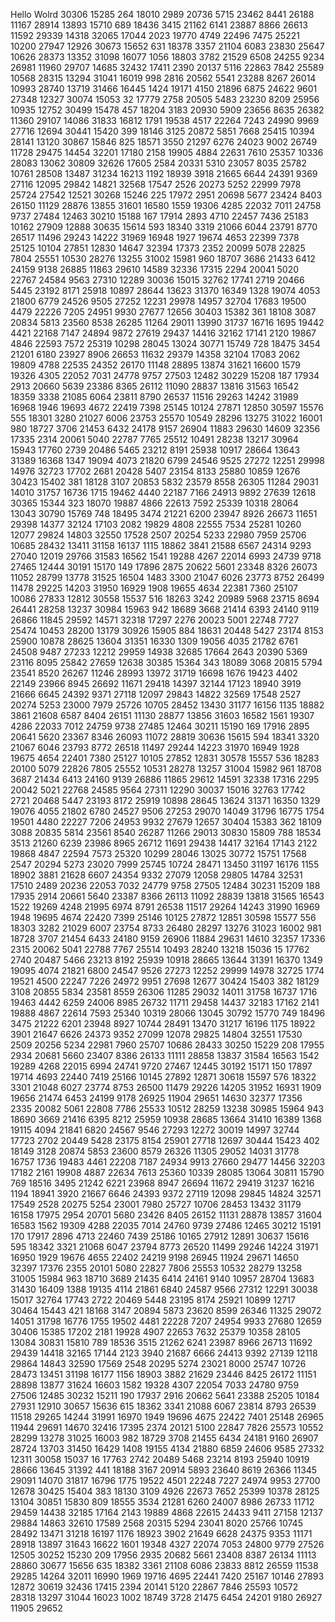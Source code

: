 Hello Wolrd
30306
15285
264
18010
2989
20736
5715
23462
8441
26188
11167
28914
13893
15710
689
18436
3415
21162
6141
23887
8866
26613
11592
29339
14318
32065
17044
2023
19770
4749
22496
7475
25221
10200
27947
12926
30673
15652
631
18378
3357
21104
6083
23830
25647
10626
28373
13352
31098
16077
1056
18803
3782
21529
6508
24255
9234
26981
11960
29707
14685
32432
17411
2390
20137
5116
22863
7842
25589
10568
28315
13294
31041
16019
998
2816
20562
5541
23288
8267
26014
10993
28740
13719
31466
16445
1424
19171
4150
21896
6875
24622
9601
27348
12327
30074
15053
32
17779
2758
20505
5483
23230
8209
25956
10935
12752
30499
15478
457
18204
3183
20930
5909
23656
8635
26382
11360
29107
14086
31833
16812
1791
19538
4517
22264
7243
24990
9969
27716
12694
30441
15420
399
18146
3125
20872
5851
7668
25415
10394
28141
13120
30867
15846
825
18571
3550
21297
6276
24023
9002
26749
11728
29475
14454
32201
17180
2158
19905
4884
22631
7610
25357
10336
28083
13062
30809
32626
17605
2584
20331
5310
23057
8035
25782
10761
28508
13487
31234
16213
1192
18939
3918
21665
6644
24391
9369
27116
12095
29842
14821
32568
17547
2526
20273
5252
22999
7978
25724
27542
12521
30268
15246
225
17972
2951
20698
5677
23424
8403
26150
11129
28876
13855
31601
16580
1559
19306
4285
22032
7011
24758
9737
27484
12463
30210
15188
167
17914
2893
4710
22457
7436
25183
10162
27909
12888
30635
15614
593
18340
3319
21066
6044
23791
8770
26517
11496
29243
14222
31969
16948
1927
19674
4653
22399
7378
25125
10104
27851
12830
14647
32394
17373
2352
20099
5078
22825
7804
25551
10530
28276
13255
31002
15981
960
18707
3686
21433
6412
24159
9138
26885
11863
29610
14589
32336
17315
2294
20041
5020
22767
24584
9563
27310
12289
30036
15015
32762
17741
2719
20466
5445
23192
8171
25918
10897
28644
13623
31370
16349
1328
19074
4053
21800
6779
24526
9505
27252
12231
29978
14957
32704
17683
19500
4479
22226
7205
24951
9930
27677
12656
30403
15382
361
18108
3087
20834
5813
23560
8538
26285
11264
29011
13990
31737
16716
1695
19442
4421
22168
7147
24894
9872
27619
29437
14416
32162
17141
2120
19867
4846
22593
7572
25319
10298
28045
13024
30771
15749
728
18475
3454
21201
6180
23927
8906
26653
11632
29379
14358
32104
17083
2062
19809
4788
22535
24352
26170
11148
28895
13874
31621
16600
1579
19326
4305
22052
7031
24778
9757
27503
12482
30229
15208
187
17934
2913
20660
5639
23386
8365
26112
11090
28837
13816
31563
16542
18359
3338
21085
6064
23811
8790
26537
11516
29263
14242
31989
16968
1946
19693
4672
22419
7398
25145
10124
27871
12850
30597
15576
555
18301
3280
21027
6006
23753
25570
10549
28296
13275
31022
16001
980
18727
3706
21453
6432
24178
9157
26904
11883
29630
14609
32356
17335
2314
20061
5040
22787
7765
25512
10491
28238
13217
30964
15943
17760
2739
20486
5465
23212
8191
25938
10917
28664
13643
31389
16368
1347
19094
4073
21820
6799
24546
9525
27272
12251
29998
14976
32723
17702
2681
20428
5407
23154
8133
25880
10859
12676
30423
15402
381
18128
3107
20853
5832
23579
8558
26305
11284
29031
14010
31757
16736
1715
19462
4440
22187
7166
24913
9892
27639
12618
30365
15344
323
18070
19887
4866
22613
7592
25339
10318
28064
13043
30790
15769
748
18495
3474
21221
6200
23947
8926
26673
11651
29398
14377
32124
17103
2082
19829
4808
22555
7534
25281
10260
12077
29824
14803
32550
17528
2507
20254
5233
22980
7959
25706
10685
28432
13411
31158
16137
1115
18862
3841
21588
6567
24314
9293
27040
12019
29766
31583
16562
1541
19288
4267
22014
6993
24739
9718
27465
12444
30191
15170
149
17896
2875
20622
5601
23348
8326
26073
11052
28799
13778
31525
16504
1483
3300
21047
6026
23773
8752
26499
11478
29225
14203
31950
16929
1908
19655
4634
22381
7360
25107
10086
27833
12812
30558
15537
516
18263
3242
20989
5968
23715
8694
26441
28258
13237
30984
15963
942
18689
3668
21414
6393
24140
9119
26866
11845
29592
14571
32318
17297
2276
20023
5001
22748
7727
25474
10453
28200
13179
30926
15905
884
18631
20448
5427
23174
8153
25900
10878
28625
13604
31351
16330
1309
19056
4035
21782
6761
24508
9487
27233
12212
29959
14938
32685
17664
2643
20390
5369
23116
8095
25842
27659
12638
30385
15364
343
18089
3068
20815
5794
23541
8520
26267
11246
28993
13972
31719
16698
1676
19423
4402
22149
23966
8945
26692
11671
29418
14397
32144
17123
18940
3919
21666
6645
24392
9371
27118
12097
29843
14822
32569
17548
2527
20274
5253
23000
7979
25726
10705
28452
13430
31177
16156
1135
18882
3861
21608
6587
8404
26151
11130
28877
13856
31603
16582
1561
19307
4286
22033
7012
24759
9738
27485
12464
30211
15190
169
17916
2895
20641
5620
23367
8346
26093
11072
28819
30636
15615
594
18341
3320
21067
6046
23793
8772
26518
11497
29244
14223
31970
16949
1928
19675
4654
22401
7380
25127
10105
27852
12831
30578
15557
536
18283
20100
5079
22826
7805
25552
10531
28278
13257
31004
15982
961
18708
3687
21434
6413
24160
9139
26886
11865
29612
14591
32338
17316
2295
20042
5021
22768
24585
9564
27311
12290
30037
15016
32763
17742
2721
20468
5447
23193
8172
25919
10898
28645
13624
31371
16350
1329
19076
4055
21802
6780
24527
9506
27253
29070
14049
31796
16775
1754
19501
4480
22227
7206
24953
9932
27679
12657
30404
15383
362
18109
3088
20835
5814
23561
8540
26287
11266
29013
30830
15809
788
18534
3513
21260
6239
23986
8965
26712
11691
29438
14417
32164
17143
2122
19868
4847
22594
7573
25320
10299
28046
13025
30772
15751
17568
2547
20294
5273
23020
7999
25745
10724
28471
13450
31197
16176
1155
18902
3881
21628
6607
24354
9332
27079
12058
29805
14784
32531
17510
2489
20236
22053
7032
24779
9758
27505
12484
30231
15209
188
17935
2914
20661
5640
23387
8366
26113
11092
28839
13818
31565
16543
1522
19269
4248
21995
6974
8791
26538
11517
29264
14243
31990
16969
1948
19695
4674
22420
7399
25146
10125
27872
12851
30598
15577
556
18303
3282
21029
6007
23754
8733
26480
28297
13276
31023
16002
981
18728
3707
21454
6433
24180
9159
26906
11884
29631
14610
32357
17336
2315
20062
5041
22788
7767
25514
10493
28240
13218
15036
15
17762
2740
20487
5466
23213
8192
25939
10918
28665
13644
31391
16370
1349
19095
4074
21821
6800
24547
9526
27273
12252
29999
14978
32725
1774
19521
4500
22247
7226
24972
9951
27698
12677
30424
15403
382
18129
3108
20855
5834
23581
8559
26306
11285
29032
14011
31758
16737
1716
19463
4442
6259
24006
8985
26732
11711
29458
14437
32183
17162
2141
19888
4867
22614
7593
25340
10319
28066
13045
30792
15770
749
18496
3475
21222
6201
23948
8927
10744
28491
13470
31217
16196
1175
18922
3901
21647
6626
24373
9352
27099
12078
29825
14804
32551
17530
2509
20256
5234
22981
7960
25707
10686
28433
30250
15229
208
17955
2934
20681
5660
23407
8386
26133
11111
28858
13837
31584
16563
1542
19289
4268
22015
6994
24741
9720
27467
12445
30192
15171
150
17897
19714
4693
22440
7419
25166
10145
27892
12871
30618
15597
576
18322
3301
21048
6027
23774
8753
26500
11479
29226
14205
31952
16931
1909
19656
21474
6453
24199
9178
26925
11904
29651
14630
32377
17356
2335
20082
5061
22808
7786
25533
10512
28259
13238
30985
15964
943
18690
3669
21416
6395
8212
25959
10938
28685
13664
31410
16389
1368
19115
4094
21841
6820
24567
9546
27293
12272
30019
14997
32744
17723
2702
20449
5428
23175
8154
25901
27718
12697
30444
15423
402
18149
3128
20874
5853
23600
8579
26326
11305
29052
14031
31778
16757
1736
19483
4461
22208
7187
24934
9913
27660
29477
14456
32203
17182
2161
19908
4887
22634
7613
25360
10339
28085
13064
30811
15790
769
18516
3495
21242
6221
23968
8947
26694
11672
29419
31237
16216
1194
18941
3920
21667
6646
24393
9372
27119
12098
29845
14824
32571
17549
2528
20275
5254
23001
7980
25727
10706
28453
13432
31179
16158
17975
2954
20701
5680
23426
8405
26152
11131
28878
13857
31604
16583
1562
19309
4288
22035
7014
24760
9739
27486
12465
30212
15191
170
17917
2896
4713
22460
7439
25186
10165
27912
12891
30637
15616
595
18342
3321
21068
6047
23794
8773
26520
11499
29246
14224
31971
16950
1929
19676
4655
22402
24219
9198
26945
11924
29671
14650
32397
17376
2355
20101
5080
22827
7806
25553
10532
28279
13258
31005
15984
963
18710
3689
21435
6414
24161
9140
10957
28704
13683
31430
16409
1388
19135
4114
21861
6840
24587
9566
27312
12291
30038
15017
32764
17743
2722
20469
5448
23195
8174
25921
10899
12717
30464
15443
421
18168
3147
20894
5873
23620
8599
26346
11325
29072
14051
31798
16776
1755
19502
4481
22228
7207
24954
9933
27680
12659
30406
15385
17202
2181
19928
4907
22653
7632
25379
10358
28105
13084
30831
15810
789
18536
3515
21262
6241
23987
8966
26713
11692
29439
14418
32165
17144
2123
3940
21687
6666
24413
9392
27139
12118
29864
14843
32590
17569
2548
20295
5274
23021
8000
25747
10726
28473
13451
31198
16177
1156
18903
3882
21629
23446
8425
26172
11151
28898
13877
31624
16603
1582
19328
4307
22054
7033
24780
9759
27506
12485
30232
15211
190
17937
2916
20662
5641
23388
25205
10184
27931
12910
30657
15636
615
18362
3341
21088
6067
23814
8793
26539
11518
29265
14244
31991
16970
1949
19696
4675
22422
7401
25148
26965
11944
29691
14670
32416
17395
2374
20121
5100
22847
7826
25573
10552
28299
13278
31025
16003
982
18729
3708
21455
6434
24181
9160
26907
28724
13703
31450
16429
1408
19155
4134
21880
6859
24606
9585
27332
12311
30058
15037
16
17763
2742
20489
5468
23214
8193
25940
10919
28666
13645
31392
441
18188
3167
20914
5893
23640
8619
26366
11345
29091
14070
31817
16796
1775
19522
4501
22248
7227
24974
9953
27700
12678
30425
15404
383
18130
3109
4926
22673
7652
25399
10378
28125
13104
30851
15830
809
18555
3534
21281
6260
24007
8986
26733
11712
29459
14438
32185
17164
2143
19889
4868
22615
24433
9411
27158
12137
29884
14863
32610
17589
2568
20315
5294
23041
8020
25766
10745
28492
13471
31218
16197
1176
18923
3902
21649
6628
24375
9353
11171
28918
13897
31643
16622
1601
19348
4327
22074
7053
24800
9779
27526
12505
30252
15230
209
17956
2935
20682
5661
23408
8387
26134
11113
28860
30677
15656
635
18382
3361
21108
6086
23833
8812
26559
11538
29285
14264
32011
16990
1969
19716
4695
22441
7420
25167
10146
27893
12872
30619
32436
17415
2394
20141
5120
22867
7846
25593
10572
28318
13297
31044
16023
1002
18749
3728
21475
6454
24201
9180
26927
11905
29652
